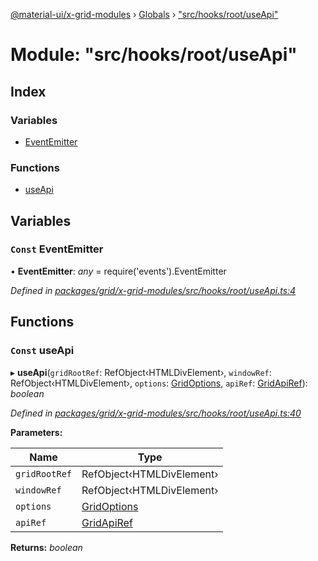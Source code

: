 [@material-ui/x-grid-modules](../README.md) › [Globals](../globals.md) › ["src/hooks/root/useApi"](_src_hooks_root_useapi_.md)

# Module: "src/hooks/root/useApi"

## Index

### Variables

- [EventEmitter](_src_hooks_root_useapi_.md#const-eventemitter)

### Functions

- [useApi](_src_hooks_root_useapi_.md#const-useapi)

## Variables

### `Const` EventEmitter

• **EventEmitter**: _any_ = require('events').EventEmitter

_Defined in [packages/grid/x-grid-modules/src/hooks/root/useApi.ts:4](https://github.com/mui-org/material-ui-x/blob/a679779/packages/grid/x-grid-modules/src/hooks/root/useApi.ts#L4)_

## Functions

### `Const` useApi

▸ **useApi**(`gridRootRef`: RefObject‹HTMLDivElement›, `windowRef`: RefObject‹HTMLDivElement›, `options`: [GridOptions](../interfaces/_src_models_gridoptions_.gridoptions.md), `apiRef`: [GridApiRef](_src_models_gridapiref_.md#gridapiref)): _boolean_

_Defined in [packages/grid/x-grid-modules/src/hooks/root/useApi.ts:40](https://github.com/mui-org/material-ui-x/blob/a679779/packages/grid/x-grid-modules/src/hooks/root/useApi.ts#L40)_

**Parameters:**

| Name          | Type                                                                 |
| ------------- | -------------------------------------------------------------------- |
| `gridRootRef` | RefObject‹HTMLDivElement›                                            |
| `windowRef`   | RefObject‹HTMLDivElement›                                            |
| `options`     | [GridOptions](../interfaces/_src_models_gridoptions_.gridoptions.md) |
| `apiRef`      | [GridApiRef](_src_models_gridapiref_.md#gridapiref)                  |

**Returns:** _boolean_
